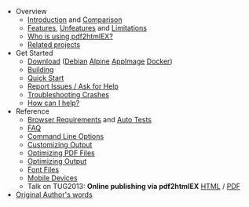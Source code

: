 - Overview
     - [Introduction](https://github.com/pdf2htmlEX/pdf2htmlEX/wiki/Introduction) and [Comparison](https://github.com/pdf2htmlEX/pdf2htmlEX/wiki/Comparison)
     - [Features](https://github.com/pdf2htmlEX/pdf2htmlEX/wiki/Feature-List), [Unfeatures](https://github.com/pdf2htmlEX/pdf2htmlEX/wiki/Unfeatures) and [Limitations](https://github.com/pdf2htmlEX/pdf2htmlEX/wiki/Limitations)
     - [Who is using pdf2htmlEX?](https://github.com/pdf2htmlEX/pdf2htmlEX/wiki/Use-Cases)
     - [Related projects](https://github.com/pdf2htmlEX/pdf2htmlEX/wiki/Related-Projects)
 - Get Started
     - [Download](https://github.com/pdf2htmlEX/pdf2htmlEX/wiki/Download)
       ([Debian](Download-Debian-Archive)
       [Alpine](Download-Alpine-Tar-Archive)
       [AppImage](Download-AppImage)
       [Docker](Download-Docker-Image))
     - [Building](https://github.com/pdf2htmlEX/pdf2htmlEX/wiki/Building)
     - [Quick Start](https://github.com/pdf2htmlEX/pdf2htmlEX/wiki/Quick-Start)
     - [Report Issues / Ask for Help](https://github.com/pdf2htmlEX/pdf2htmlEX/blob/master/CONTRIBUTING.md#guidance)
     - [Troubleshooting Crashes](https://github.com/pdf2htmlEX/pdf2htmlEX/wiki/Troubleshooting-Crashes)
     - [How can I help?](https://github.com/pdf2htmlEX/pdf2htmlEX/wiki/How-can-I-help%3F)
 - Reference
     - [Browser Requirements](https://github.com/pdf2htmlEX/pdf2htmlEX/wiki/Browser-Requirements) and [Auto Tests](https://github.com/pdf2htmlEX/pdf2htmlEX/wiki/Auto-Tests)
     - [FAQ](https://github.com/pdf2htmlEX/pdf2htmlEX/wiki/FAQ)
     - [Command Line Options](https://github.com/pdf2htmlEX/pdf2htmlEX/wiki/Command-Line-Options)
     - [Customizing Output](https://github.com/pdf2htmlEX/pdf2htmlEX/wiki/Customizing-Output)
     - [Optimizing PDF Files](https://github.com/pdf2htmlEX/pdf2htmlEX/wiki/Optimizing-PDF-Files)
     - [Optimizing Output](https://github.com/pdf2htmlEX/pdf2htmlEX/wiki/Optimizing-Output)
     - [Font Files](https://github.com/pdf2htmlEX/pdf2htmlEX/wiki/Font-Files)
     - [Mobile Devices](https://github.com/pdf2htmlEX/pdf2htmlEX/wiki/Mobile-Devices)
     - Talk on TUG2013: **Online publishing via pdf2htmlEX** [HTML](http://coolwanglu.github.io/pdf2htmlEX/doc/tb108wang.html) / [PDF](http://coolwanglu.github.io/pdf2htmlEX/doc/tb108wang.pdf)
 - [Original Author's words](https://github.com/pdf2htmlEX/pdf2htmlEX/wiki/Original-Author%27s-Words)
